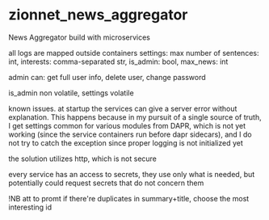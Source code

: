 # zionnet_news_aggregator
News Aggregator build with microservices


all logs are mapped outside containers
settings: max number of sentences: int, interests: comma-separated str, is_admin: bool, max_news: int

admin can: get full user info, delete user, change password

is_admin non volatile, settings volatile

known issues.
at startup the services can give a server error without explanation. This happens because in my pursuit of a single source of truth, I get settings common for various modules from DAPR, which is not yet working (since the service containers run before dapr sidecars), and I do not try to catch the exception since proper logging is not initialized yet

the solution utilizes http, which is not secure

every service has an access to secrets, they use only what is needed, but potentially could request secrets that do not concern them

!NB att to promt if there're duplicates in summary+title, choose the most interesting id